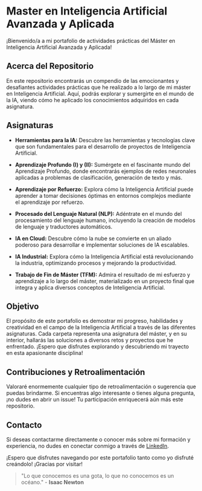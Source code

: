 # Master en Inteligencia Artificial Avanzada y Aplicada

¡Bienvenido/a a mi portafolio de actividades prácticas del Máster en Inteligencia Artificial Avanzada y Aplicada!

## Acerca del Repositorio

En este repositorio encontrarás un compendio de las emocionantes y desafiantes actividades prácticas que he realizado a lo largo de mi máster en Inteligencia Artificial. Aquí, podrás explorar y sumergirte en el mundo de la IA, viendo cómo he aplicado los conocimientos adquiridos en cada asignatura.

## Asignaturas 

- **Herramientas para la IA:** Descubre las herramientas y tecnologías clave que son fundamentales para el desarrollo de proyectos de Inteligencia Artificial.

- **Aprendizaje Profundo (I) y (II):** Sumérgete en el fascinante mundo del Aprendizaje Profundo, donde encontrarás ejemplos de redes neuronales aplicadas a problemas de clasificación, generación de texto y más.

- **Aprendizaje por Refuerzo:** Explora cómo la Inteligencia Artificial puede aprender a tomar decisiones óptimas en entornos complejos mediante el aprendizaje por refuerzo.

- **Procesado del Lenguaje Natural (NLP):** Adéntrate en el mundo del procesamiento del lenguaje humano, incluyendo la creación de modelos de lenguaje y traductores automáticos.

- **IA en Cloud:** Descubre cómo la nube se convierte en un aliado poderoso para desarrollar e implementar soluciones de IA escalables.

- **IA Industrial:** Explora cómo la Inteligencia Artificial está revolucionando la industria, optimizando procesos y mejorando la productividad.

- **Trabajo de Fin de Máster (TFM):** Admira el resultado de mi esfuerzo y aprendizaje a lo largo del máster, materializado en un proyecto final que integra y aplica diversos conceptos de Inteligencia Artificial.

## Objetivo

El propósito de este portafolio es demostrar mi progreso, habilidades y creatividad en el campo de la Inteligencia Artificial a través de las diferentes asignaturas. Cada carpeta representa una asignatura del máster, y en su interior, hallarás las soluciones a diversos retos y proyectos que he enfrentado. ¡Espero que disfrutes explorando y descubriendo mi trayecto en esta apasionante disciplina!

## Contribuciones y Retroalimentación

Valoraré enormemente cualquier tipo de retroalimentación o sugerencia que puedas brindarme. Si encuentras algo interesante o tienes alguna pregunta, ¡no dudes en abrir un issue! Tu participación enriquecerá aún más este repositorio.

## Contacto

Si deseas contactarme directamente o conocer más sobre mi formación y experiencia, no dudes en conectar conmigo a través de [LinkedIn](https://www.linkedin.com/in/borja-esteve-data-scientist/).

¡Espero que disfrutes navegando por este portafolio tanto como yo disfruté creándolo! ¡Gracias por visitar!

> "Lo que conocemos es una gota, lo que no conocemos es un océano." - **Isaac Newton**




